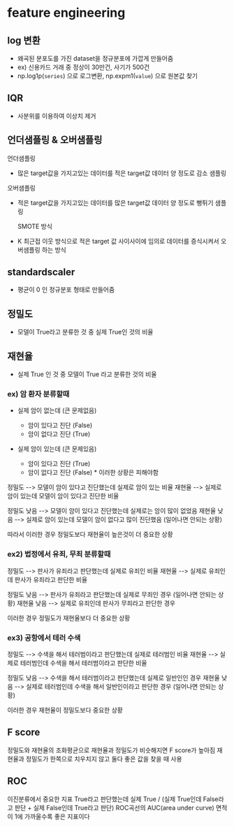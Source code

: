 # feature engineering
## log 변환
* 왜곡된 분포도를 가진 dataset을 정규분포에 가깝게 만들어줌
 * ex) 신용카드 거래 중 정상이 30만건, 사기가 500건
* np.log1p(`series`) 으로 로그변환, np.expm1(`value`) 으로 원본값 찾기

## IQR 
* 사분위를 이용하여 이상치 제거

## 언더샘플링 & 오버샘플링
 언더샘플링
 * 많은 target값을 가지고있는 데이터를 적은 target값 데이터 양 정도로 감소 샘플링

 오버샘플링
 * 적은 target값을 가지고있는 데이터를 많은 target값 데이터 양 정도로 뻥튀기 샘플링

   SMOTE 방식
 * K 최근접 이웃 방식으로 적은 target 값 사이사이에 임의로 데이터를 증식시켜서 오버샘플링 하는 방식

## standardscaler
* 평균이 0 인 정규분포 형태로 만들어줌

## 정밀도
- 모델이 True라고 분류한 것 중 실제 True인 것의 비율

## 재현율
- 실제 True 인 것 중 모델이 True 라고 분류한 것의 비율

### ex) 암 환자 분류할때 
- 실제 암이 없는데 (큰 문제없음)
  - 암이 있다고 진단 (False)
  - 암이 없다고 진단 (True)

- 실제 암이 있는데 (큰 문제있음)
  - 암이 있다고 진단 (True)
  - 암이 없다고 진단 (False)   * 이러한 상황은 피해야함

정밀도 --> 모델이 암이 있다고 진단했는데 실제로 암이 있는 비율
재현율 --> 실제로 암이 있는데 모델이 암이 있다고 진단한 비율

정밀도 낮음 --> 모델이 암이 있다고 진단했는데 실제로는 암이 많이 없었음
재현율 낮음 --> 실제로 암이 있는데 모델이 암이 없다고 많이 진단했음 (일어나면 안되는 상황) 

따라서 이러한 경우 정밀도보다 재현율이 높은것이 더 중요한 상황

### ex2) 법정에서 유죄, 무죄 분류할때
정밀도 --> 판사가 유죄라고 판단했는데 실제로 유죄인 비율
재현율 --> 실제로 유죄인데 판사가 유죄라고 판단한 비율

정밀도 낮음 --> 판사가 유죄라고 판단했는데 실제로 무죄인 경우 (일어나면 안되는 상황)
재현율 낮음 --> 실제로 유죄인데 판사가 무죄라고 판단한 경우

이러한 경우 정밀도가 재현율보다 더 중요한 상황

### ex3) 공항에서 테러 수색
정밀도 --> 수색을 해서 테러범이라고 판단했는데 실제로 테러범인 비율
재현율 --> 실제로 테러범인데 수색을 해서 테러범이라고 판단한 비율

정밀도 낮음 --> 수색을 해서 테러범이라고 판단했는데 실제로 일반인인 경우
재현율 낮음 --> 실제로 테러범인데 수색을 해서 일반인이라고 판단한 경우 (일어나면 안되는 상황)

이러한 경우 재현율이 정밀도보다 중요한 상황



## F score
정밀도와 재현율의 조화평균으로 재현율과 정밀도가 비슷해지면 F score가 높아짐
재현율과 정밀도가 한쪽으로 치우치지 않고 둘다 좋은 값을 찾을 때 사용


## ROC
이진분류에서 중요한 지표
True라고 판단했는데 실제 True / (실제 True인데 False라고 판단 + 실제 False인데 True라고 판단) 
ROC곡선의 AUC(area under curve) 면적이 1에 가까울수록 좋은 지표이다
